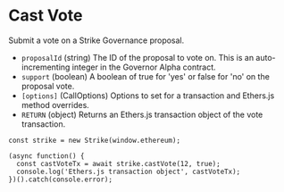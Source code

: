 # Cast Vote

Submit a vote on a Strike Governance proposal.

* `proposalId` \(string\) The ID of the proposal to vote on. This is an auto-incrementing integer in the Governor Alpha contract.
* `support` \(boolean\) A boolean of true for 'yes' or false for 'no' on the proposal vote.
* `[options]` \(CallOptions\) Options to set for a transaction and Ethers.js method overrides.
* `RETURN` \(object\) Returns an Ethers.js transaction object of the vote transaction.

```text
const strike = new Strike(window.ethereum);

(async function() {
  const castVoteTx = await strike.castVote(12, true);
  console.log('Ethers.js transaction object', castVoteTx);
})().catch(console.error);
```



